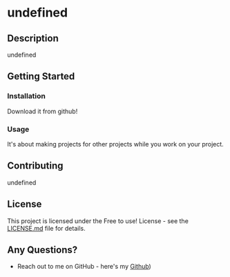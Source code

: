 # undefined
  
  ## Description
  undefined
  
  ## Getting Started
  ### Installation
  Download it from github!
  
  ### Usage
  It's about making projects for other projects while you work on your project.
  
  ## Contributing
  undefined
  
  ## License
  This project is licensed under the Free to use! License - see the [LICENSE.md](package.json) file for details.
  
  ## Any Questions?
  - Reach out to me on GitHub - here's my [Github](https://github.com/F3N215))
  